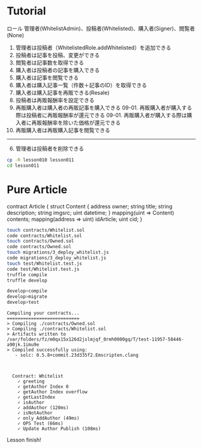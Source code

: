 # Tutorial

ロール
管理者(WhitelistAdmin)、投稿者(Whitelisted)、購入者(Signer)、閲覧者(None)

01. 管理者は投稿者（WhitelistedRole.addWhitelisted）を追加できる
02. 投稿者は記事を投稿、変更ができる
03. 閲覧者は記事数を取得できる
04. 購入者は投稿者の記事を購入できる
05. 購入者は記事を閲覧できる
06. 購入者は購入記事一覧（件数＋記事のID）を取得できる
07. 購入者は購入記事を再販できる(Resale)
08. 投稿者は再販報酬率を設定できる
09. 再販購入者は購入者の再販記事を購入できる
  09-01. 再販購入者が購入する際は投稿者に再販報酬率が還元できる
  09-01. 再販購入者が購入する際は購入者に再販報酬率を除いた価格が還元できる
10. 再販購入者は再販購入記事を閲覧できる

---
06. 管理者は投稿者を削除できる

~~~ bash terminal
cp -R lesson010 lesson011
cd lesson011
~~~

# Pure Article

contract Article {
  struct Content {
    address owner;
    string title;
    string description;
    string imgsrc;
    uint datetime;
  }
  mapping(uint => Content) contents;
  mapping(address => uint) idArticle;
  uint cid;
}


~~~ bash terminal
touch contracts/Whitelist.sol
code contracts/Whitelist.sol
touch contracts/Owned.sol
code contracts/Owned.sol
touch migrations/3_deploy_whitelist.js
code migrations/3_deploy_whitelist.js
touch test/Whitelist.test.js
code test/Whitelist.test.js
truffle compile
truffle develop
~~~

~~~ bash truffle develop
develop>compile
develop>migrate
develop>test
~~~

~~~ Result
Compiling your contracts...
===========================
> Compiling ./contracts/Owned.sol
> Compiling ./contracts/Whitelist.sol
> Artifacts written to /var/folders/fz/m0qx15x126d2jslmjqf_0rmh0000gq/T/test-11957-58446-a90jk.1imu9e
> Compiled successfully using:
   - solc: 0.5.8+commit.23d335f2.Emscripten.clang



  Contract: Whitelist
    ✓ greeting
    ✓ getAuthor Index 0
    ✓ getAuthor Index overflow
    ✓ getLastIndex
    ✓ isAuthor
    ✓ addAuthor (120ms)
    ✓ isNotAuthor
    ✓ only AddAuthor (49ms)
    ✓ OPS Test (66ms)
    ✓ Update Author Publish (108ms)
~~~

Lesson finish!
